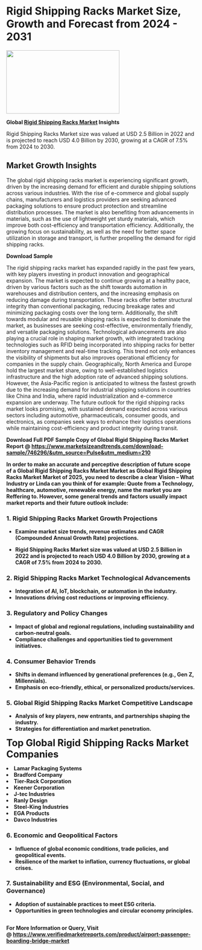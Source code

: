 <H1>Rigid Shipping Racks Market Size, Growth and Forecast from 2024 - 2031</H1><img class="aligncenter size-medium wp-image-584254" src="https://thirdeyenews.in/wp-content/uploads/2024/09/Global-Market-Research-300x168.jpeg" alt="" width="300" height="168" /><p><strong>Global&nbsp;<a href="https://www.marketsizeandtrends.com/download-sample/746296/&amp;utm_source=Pulse&amp;utm_medium=210">Rigid Shipping Racks Market</a> Insights</strong></p><p>Rigid Shipping Racks Market size was valued at USD 2.5 Billion in 2022 and is projected to reach USD 4.0 Billion by 2030, growing at a CAGR of 7.5% from 2024 to 2030.</p><p><h2>Market Growth Insights</h2> <p>The global rigid shipping racks market is experiencing significant growth, driven by the increasing demand for efficient and durable shipping solutions across various industries. With the rise of e-commerce and global supply chains, manufacturers and logistics providers are seeking advanced packaging solutions to ensure product protection and streamline distribution processes. The market is also benefiting from advancements in materials, such as the use of lightweight yet sturdy materials, which improve both cost-efficiency and transportation efficiency. Additionally, the growing focus on sustainability, as well as the need for better space utilization in storage and transport, is further propelling the demand for rigid shipping racks.</p> <p><strong>Download Sample</strong></p> <p>The rigid shipping racks market has expanded rapidly in the past few years, with key players investing in product innovation and geographical expansion. The market is expected to continue growing at a healthy pace, driven by various factors such as the shift towards automation in warehouses and distribution centers, and the increasing emphasis on reducing damage during transportation. These racks offer better structural integrity than conventional packaging, reducing breakage rates and minimizing packaging costs over the long term. Additionally, the shift towards modular and reusable shipping racks is expected to dominate the market, as businesses are seeking cost-effective, environmentally friendly, and versatile packaging solutions. Technological advancements are also playing a crucial role in shaping market growth, with integrated tracking technologies such as RFID being incorporated into shipping racks for better inventory management and real-time tracking. This trend not only enhances the visibility of shipments but also improves operational efficiency for companies in the supply chain. Geographically, North America and Europe hold the largest market share, owing to well-established logistics infrastructure and the high adoption rate of advanced shipping solutions. However, the Asia-Pacific region is anticipated to witness the fastest growth due to the increasing demand for industrial shipping solutions in countries like China and India, where rapid industrialization and e-commerce expansion are underway. The future outlook for the rigid shipping racks market looks promising, with sustained demand expected across various sectors including automotive, pharmaceuticals, consumer goods, and electronics, as companies seek ways to enhance their logistics operations while maintaining cost-efficiency and product integrity during transit.</p> <p><strong></p><p><span class=""><strong>Download Full PDF Sample Copy of Global Rigid Shipping Racks Market Report</strong> @ <a href="https://www.marketsizeandtrends.com/download-sample/746296/&amp;utm_source=Pulse&amp;utm_medium=210" target="_blank">https://www.marketsizeandtrends.com/download-sample/746296/&amp;utm_source=Pulse&amp;utm_medium=210</a></span></p><p>In order to make an accurate and perceptive description of future scope of a Global&nbsp;Rigid Shipping Racks Market Market as Global&nbsp;Rigid Shipping Racks Market Market of 2025, you need to describe a clear Vision &ndash; What Industry or Linda can you think of for example: Quote from a Technology, healthcare, automotive, renewable energy, name the market you are Reffering to. However, some general trends and factors usually impact market reports and their future outlook include:</p><h3>1.&nbsp;<strong>Rigid Shipping Racks Market Growth Projections</strong></h3><ul><li>Examine market size trends, revenue estimates and CAGR (Compounded Annual Growth Rate) projections.</li><li><p>Rigid Shipping Racks Market size was valued at USD 2.5 Billion in 2022 and is projected to reach USD 4.0 Billion by 2030, growing at a CAGR of 7.5% from 2024 to 2030.</p></li></ul><h3>2.&nbsp;<strong>Rigid Shipping Racks Market Technological Advancements</strong></h3><ul><li>Integration of AI, IoT, blockchain, or automation in the industry.</li><li>Innovations driving cost reductions or improving efficiency.</li></ul><h3>3.&nbsp;<strong>Regulatory and Policy Changes</strong></h3><ul><li>Impact of global and regional regulations, including sustainability and carbon-neutral goals.</li><li>Compliance challenges and opportunities tied to government initiatives.</li></ul><h3>4.&nbsp;<strong>Consumer Behavior Trends</strong></h3><ul><li>Shifts in demand influenced by generational preferences (e.g., Gen Z, Millennials).</li><li>Emphasis on eco-friendly, ethical, or personalized products/services.</li></ul><h3>5.&nbsp;<strong>Global Rigid Shipping Racks Market Competitive Landscape</strong></h3><ul><li>Analysis of key players, new entrants, and partnerships shaping the industry.</li><li>Strategies for differentiation and market penetration.</li></ul><p data-pm-slice="1 1 []"><span style="color: inherit; font-family: inherit; font-size: 25px;">Top Global Rigid Shipping Racks Market Companies</span></p><div class="" data-test-id=""><p><li>Lamar Packaging Systems</li><li> Bradford Company</li><li> Tier-Rack Corporation</li><li> Keener Corporation</li><li> J-tec Industries</li><li> Ranly Design</li><li> Steel-King Industries</li><li> EGA Products</li><li> Davco Industries</li></p></div><h3>6.&nbsp;<strong>Economic and Geopolitical Factors</strong></h3><ul><li>Influence of global economic conditions, trade policies, and geopolitical events.</li><li>Resilience of the market to inflation, currency fluctuations, or global crises.</li></ul><h3>7.&nbsp;<strong>Sustainability and ESG (Environmental, Social, and Governance)</strong></h3><ul><li>Adoption of sustainable practices to meet ESG criteria.</li><li>Opportunities in green technologies and circular economy principles.</li></ul><h2><strong style="font-size: 14px;">For More Information or Query, Visit @&nbsp;</strong><a style="background-color: #ffffff; font-size: 14px;" href="https://www.marketsizeandtrends.com/report/rigid-shipping-racks-market/" target="_blank">https://www.verifiedmarketreports.com/product/airport-passenger-boarding-bridge-market</a></h2>
